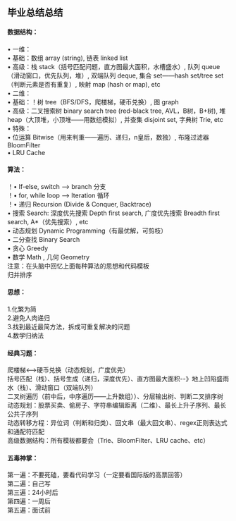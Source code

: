 ## 毕业总结总结
#### 数据结构：  
• 一维：   
	• 基础：数组 array (string), 链表 linked list  
	• 高级：栈 stack（括号匹配问题，直方图最大面积，水槽盛水）, 队列 queue（滑动窗口，优先队列，堆）, 双端队列 deque, 集合 set——hash set/tree set（判断元素是否有重复）, 映射 map (hash or map), etc  
• 二维：  
	• 基础：！树 tree（BFS/DFS，爬楼梯，硬币兑换）, 图 graph  
	• 高级：二叉搜索树 binary search tree (red-black tree, AVL，B树，B+树), 堆 heap（大顶堆，小顶堆——用数组模拟）, 并查集 disjoint set, 字典树 Trie, etc  
• 特殊：  
	• 位运算 Bitwise（用来判重——遍历、递归，n皇后，数独）, 布隆过滤器 BloomFilter  
	• LRU Cache  
      
#### 算法：  
！• If-else, switch —> branch     分支  
！• for, while loop —> Iteration  循环  
！• 递归 Recursion (Divide & Conquer, Backtrace)  
• 搜索 Search: 深度优先搜索 Depth first search, 广度优先搜索 Breadth first search, A*（优先搜索）, etc  
• 动态规划 Dynamic Programming（有最优解，可剪枝）  
• 二分查找 Binary Search  
• 贪心 Greedy  
• 数学 Math , 几何 Geometry  
    注意：在头脑中回忆上面每种算法的思想和代码模板  
    归并排序  
      
#### 思想：  
1.化繁为简  
2.避免人肉递归  
3.找到最近最简方法，拆成可重复解决的问题  
4.数学归纳法   
  
#### 经典习题：  
爬楼梯<——>硬币兑换（动态规划，广度优先）  
括号匹配（栈）、括号⽣成（递归，深度优先）、直⽅图最⼤⾯积--》地上凹陷盛雨水（栈）、滑动窗⼝（双端队列）  
⼆叉树遍历（前中后，中序遍历——上升数组））、分层输出树、判断⼆叉排序树  
动态规划：股票买卖、偷房⼦、字符串编辑距离（二维）、最⻓上升⼦序列、最⻓公共⼦序列  
动态转移方程：异位词（判断和归类）、回⽂串（最⼤回⽂串）、regex正则表达式和通配符匹配  
⾼级数据结构：所有模板都要会（Trie、BloomFilter、LRU cache、etc）  
  
#### 五毒神掌：  
第⼀遍：不要死磕，要看代码学习（⼀定要看国际版的⾼票回答）  
第⼆遍：⾃⼰写  
第三遍：24⼩时后  
第四遍：⼀周后  
第五遍：⾯试前  

 

